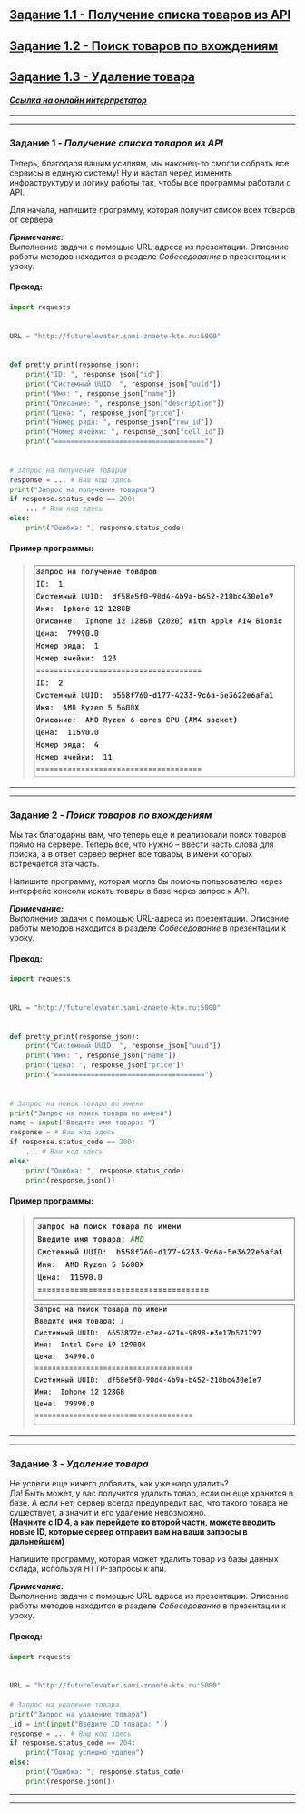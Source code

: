 ## [Задание 1.1 - Получение списка товаров из API](#task_1)
## [Задание 1.2 - Поиск товаров по вхождениям](#task_2)
## [Задание 1.3 - Удаление товара](#task_3)

#### [_Ссылка на онлайн интерпретатор_](https://www.online-python.com/)
_________________________________________
_________________________________________

### Задание 1 - _Получение списка товаров из API_ <a name="task_1"></a>
Теперь, благодаря вашим усилиям, мы наконец-то смогли собрать все сервисы в единую систему! 
Ну и настал черед изменить инфраструктуру и логику работы так, чтобы все программы работали с API. 

Для начала, напишите программу, которая получит список всех товаров от сервера.


_**Примечание:**_  
Выполнение задачи с помощью URL-адреса из презентации. 
Описание работы методов находится в разделе _Собеседование_ в презентации к уроку.


#### Прекод:
```python
import requests


URL = "http://futurelevator.sami-znaete-kto.ru:5000"


def pretty_print(response_json):
    print("ID: ", response_json["id"])
    print("Системный UUID: ", response_json["uuid"])
    print("Имя: ", response_json["name"])
    print("Описание: ", response_json["description"])
    print("Цена: ", response_json["price"])
    print("Номер ряда: ", response_json["row_id"])
    print("Номер ячейки: ", response_json["cell_id"])
    print("=====================================")


# Запрос на получение товаров
response = ... # Ваш код здесь
print("Запрос на получение товаров")
if response.status_code == 200:
    ... # Ваш код здесь
else:
    print("Ошибка: ", response.status_code)
```

#### Пример программы:
> ![alt](images/task_1_1.png)
_________________________________________
_________________________________________
### Задание 2 - _Поиск товаров по вхождениям_<a name="task_2"></a>
Мы так благодарны вам, что теперь еще и реализовали поиск товаров прямо на сервере. 
Теперь все, что нужно – ввести часть слова для поиска, а в ответ сервер вернет все товары, 
в имени которых встречается эта часть.

Напишите программу, которая могла бы помочь пользователю через интерфейс консоли искать товары 
в базе через запрос к API. 

_**Примечание:**_  
Выполнение задачи с помощью URL-адреса из презентации. 
Описание работы методов находится в разделе _Собеседование_ в презентации к уроку.


#### Прекод:
```python
import requests


URL = "http://futurelevator.sami-znaete-kto.ru:5000"


def pretty_print(response_json):
    print("Системный UUID: ", response_json["uuid"])
    print("Имя: ", response_json["name"])
    print("Цена: ", response_json["price"])
    print("=====================================")


# Запрос на поиск товара по имени
print("Запрос на поиск товара по имени")
name = input("Введите имя товара: ")
response = # Ваш код здесь
if response.status_code == 200:
    ... # Ваш код здесь
else:
    print("Ошибка: ", response.status_code)
    print(response.json())
```

#### Пример программы:
> ![alt](images/task_1_2a.png)
> ![alt](images/task_1_2b.png)

_________________________________________
_________________________________________
### Задание 3 - _Удаление товара_<a name="task_3"></a>
Не успели еще ничего добавить, как уже надо удалить?  
Да! Быть может, у вас получится удалить товар, если он еще хранится в базе.
А если нет, сервер всегда предупредит вас, что такого товара не существует, а значит и его удаление невозможно.  
**(Начните с ID 4, а как перейдете ко второй части, можете вводить новые ID, 
которые сервер отправит вам на ваши запросы в дальнейшем)**

Напишите программу, которая может удалить товар из базы данных склада, используя HTTP-запросы к апи.

_**Примечание:**_  
Выполнение задачи с помощью URL-адреса из презентации. 
Описание работы методов находится в разделе _Собеседование_ в презентации к уроку.


#### Прекод:
```python
import requests


URL = "http://futurelevator.sami-znaete-kto.ru:5000"

# Запрос на удаление товара
print("Запрос на удаление товара")
_id = int(input("Введите ID товара: "))
response = ... # Ваш код здесь
if response.status_code == 204:
    print("Товар успешно удален")
else:
    print("Ошибка: ", response.status_code)
    print(response.json())
```

_________________________________________
_________________________________________


